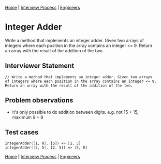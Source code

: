 [Home](../../../../README.md) |
[Interview Process](../../../README.md) |
[Engineers](../../README.md)

# Integer Adder

Write a method that implements an integer adder. Given two arrays of integers where each position in the array contains an integer
<= 9. Return an array with the result of the addition of the two.

## Interviewer Statement
```
// Write a method that implements an integer adder. Given two arrays of integers where each position in the array contains an integer <= 9. Return an array with the result of the addition of the two.
```

## Problem observations
- It's only possible to do addition between digits. e.g. not 15 + 15, maximum 9 + 9

## Test cases
```
integerAdder([1, 0], [5]) => [1, 5]
integerAdder([2, 5], [2, 5]) => [5, 0]
```

[Home](../../../../README.md) |
[Interview Process](../../../README.md) |
[Engineers](../../README.md)

